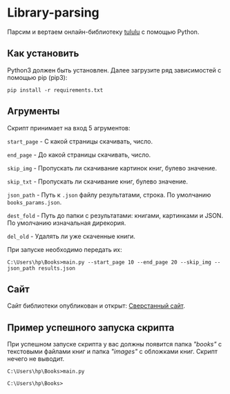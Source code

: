 # Library-parsing
Парсим и вертаем онлайн-библиотеку [tululu](https://tululu.org/) с помощью Python.

## Как установить
Python3 должен быть установлен. Далее загрузите ряд зависимостей с помощью pip (pip3):

    pip install -r requirements.txt

## Агрументы

Скрипт принимает на вход 5 агрументов:

`start_page` - С какой страницы скачивать, число.

`end_page` - До какой страницы скачивать, число.

`skip_img` - Пропускать ли скачивание картинок книг, булево значение.

`skip_txt` - Пропускать ли скачивание книг, булево значение.

`json_path` - Путь к `.json` файлу результатами, строка. По умолчанию `books_params.json`.

`dest_fold` - Путь до папки с результатами: книгами, картинками и JSON. По умолчанию изначальная дирекория.

`del_old` - Удалять ли уже скаченные книги.


При запуске необходимо передать их:

    C:\Users\hp\Books>main.py --start_page 10 --end_page 20 --skip_img --json_path results.json


## Сайт

Сайт библиотеки опубликован и открыт: [Сверстанный сайт](https://matveykd.github.io/Library-parsing/pages/index1.html).

## Пример успешного запуска скрипта
При успешном запуске скрипта у вас должны появится папка *"books"* с текстовыми файлами книг и папка *"images"* с обложками книг.
Скрипт нечего не выводит.

    C:\Users\hp\Books>main.py

    C:\Users\hp\Books>
